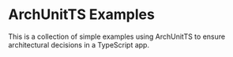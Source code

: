 # ArchUnitTS Examples

This is a collection of simple examples using ArchUnitTS to ensure architectural decisions in a TypeScript app.
